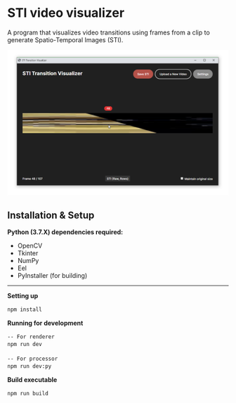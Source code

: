 # STI video visualizer
A program that visualizes video transitions using frames from a clip to generate Spatio-Temporal Images (STI).

![app-demo](docs/demo.png)

## Installation & Setup
**Python (3.7.X) dependencies required:**
- OpenCV
- Tkinter
- NumPy
- Eel
- PyInstaller (for building)

---

**Setting up**
```bash
npm install
```

**Running for development**
```bash
-- For renderer
npm run dev

-- For processor
npm run dev:py
```

**Build executable**
```bash
npm run build
```
